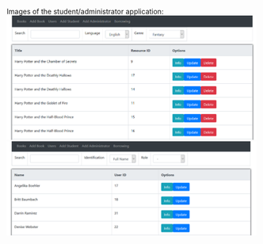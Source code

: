 Images of the student/administrator application:<br>
<img src="images/books.png"/>
<br>
<img src="images/users.png"/>
